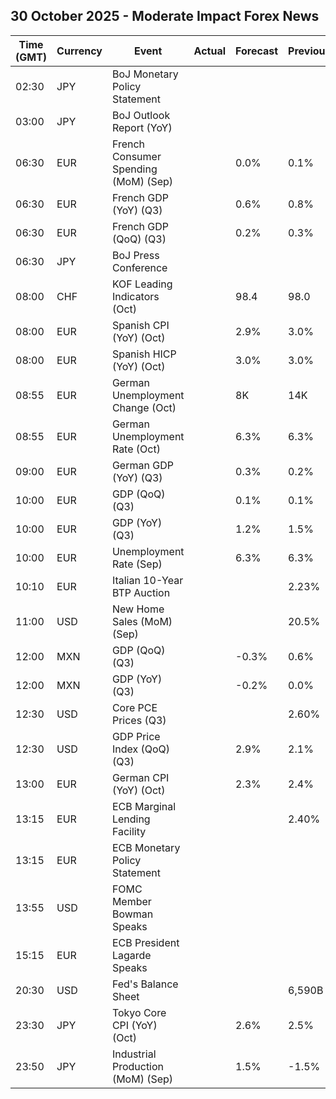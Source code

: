 ## 30 October 2025 - Moderate Impact Forex News

| Time (GMT) | Currency | Event | Actual | Forecast | Previous |
|------|----------|-------|--------|----------|----------|
| 02:30 | JPY | BoJ Monetary Policy Statement |  |  |  |
| 03:00 | JPY | BoJ Outlook Report (YoY) |  |  |  |
| 06:30 | EUR | French Consumer Spending (MoM) (Sep) |  | 0.0% | 0.1% |
| 06:30 | EUR | French GDP (YoY) (Q3) |  | 0.6% | 0.8% |
| 06:30 | EUR | French GDP (QoQ) (Q3) |  | 0.2% | 0.3% |
| 06:30 | JPY | BoJ Press Conference |  |  |  |
| 08:00 | CHF | KOF Leading Indicators (Oct) |  | 98.4 | 98.0 |
| 08:00 | EUR | Spanish CPI (YoY) (Oct) |  | 2.9% | 3.0% |
| 08:00 | EUR | Spanish HICP (YoY) (Oct) |  | 3.0% | 3.0% |
| 08:55 | EUR | German Unemployment Change (Oct) |  | 8K | 14K |
| 08:55 | EUR | German Unemployment Rate (Oct) |  | 6.3% | 6.3% |
| 09:00 | EUR | German GDP (YoY) (Q3) |  | 0.3% | 0.2% |
| 10:00 | EUR | GDP (QoQ) (Q3) |  | 0.1% | 0.1% |
| 10:00 | EUR | GDP (YoY) (Q3) |  | 1.2% | 1.5% |
| 10:00 | EUR | Unemployment Rate (Sep) |  | 6.3% | 6.3% |
| 10:10 | EUR | Italian 10-Year BTP Auction |  |  | 2.23% |
| 11:00 | USD | New Home Sales (MoM) (Sep) |  |  | 20.5% |
| 12:00 | MXN | GDP (QoQ) (Q3) |  | -0.3% | 0.6% |
| 12:00 | MXN | GDP (YoY) (Q3) |  | -0.2% | 0.0% |
| 12:30 | USD | Core PCE Prices (Q3) |  |  | 2.60% |
| 12:30 | USD | GDP Price Index (QoQ) (Q3) |  | 2.9% | 2.1% |
| 13:00 | EUR | German CPI (YoY) (Oct) |  | 2.3% | 2.4% |
| 13:15 | EUR | ECB Marginal Lending Facility |  |  | 2.40% |
| 13:15 | EUR | ECB Monetary Policy Statement |  |  |  |
| 13:55 | USD | FOMC Member Bowman Speaks |  |  |  |
| 15:15 | EUR | ECB President Lagarde Speaks |  |  |  |
| 20:30 | USD | Fed's Balance Sheet |  |  | 6,590B |
| 23:30 | JPY | Tokyo Core CPI (YoY) (Oct) |  | 2.6% | 2.5% |
| 23:50 | JPY | Industrial Production (MoM) (Sep) |  | 1.5% | -1.5% |
